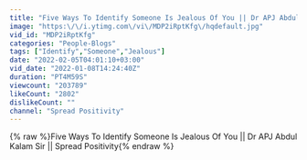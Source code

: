 ```yaml
---
title: "Five Ways To Identify Someone Is Jealous Of You || Dr APJ Abdul Kalam Sir || Spread Positivity"
image: "https:\/\/i.ytimg.com\/vi\/MDP2iRptKfg\/hqdefault.jpg"
vid_id: "MDP2iRptKfg"
categories: "People-Blogs"
tags: ["Identify","Someone","Jealous"]
date: "2022-02-05T04:01:10+03:00"
vid_date: "2022-01-08T14:24:40Z"
duration: "PT4M59S"
viewcount: "203789"
likeCount: "2802"
dislikeCount: ""
channel: "Spread Positivity"
---
```

{% raw %}Five Ways To Identify Someone Is Jealous Of You || Dr APJ Abdul Kalam Sir || Spread Positivity{% endraw %}
